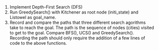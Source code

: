 1. Implement Depth-First Search (DFS)
2. Run GreedySearch() with Kitchener as root node (initi_state) and Listowel as goal_name.
3.  Record and compare the paths that three different search agorithms take to reach the goal.
The path is the sequence of nodes (cities) visited to get to the goal. Compare BFS(), UCS()
and GreedySearch(). Recording the path should only require the addition of a few lines of
code to the above functions.
